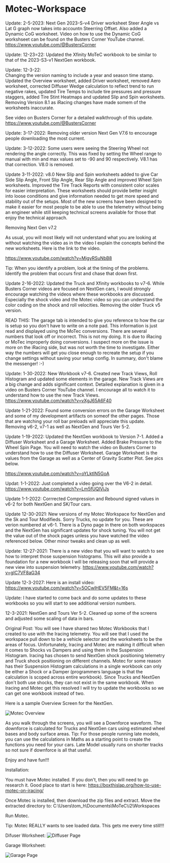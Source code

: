 # Motec-Workspace

Update: 2-5-2023: Next Gen 2023-S-v4
Driver worksheet Steer Angle vs Lat G graph now takes into accountn Steerring Offset.  Also added a Dynamic CoG worksheet.
Video on how to use the Dynamic CoG workshseet can be found on the Busters Corner YouTube channel. https://www.youtube.com/@BustersCorner

Update: 12-23=22:
Updated the Xfinity MoTeC workbook to be similar to that of the 2023-S3-v1 NextGen workbook.

Update: 12-3-22:  
Changing the version naming to include a year and season time stamp.  
Updated the Overview worksheet, added Driver worksheet, removed Aero worksheet, corrected Diffuser Wedge calculation to reflect trend to run negative rakes, updated Tire Temps to include tire pressures and pressure staggers, added Tire Stint Heatmaps and updated Slip and Spin worksheets.
Removing Version 8.1 as iRacing changes have made somem of the worksheets inaccurate.

See video on Busters Corner for a detailed walkthrough of this update.
https://www.youtube.com/@BustersCorner

Update: 3-17-2022: Removing older version Next Gen V7.6 to encourage people downloading the most current.

Update: 3-12-2022: Some users were seeing the Steering Wheel not rendering the angle correctly.  This was fixed by setting the Wheel range to manual with min and max values set to -90 and 90 respectively.  V8.1 has that correction.  V8.0 is removed.

Update 3-11-2022: v8.0
New Slip and Spin worksheets added to give Car Side Slip Angle, Front Slip Angle, Rear Slip Angle and improved Wheel Spin worksheets.  Improved the Tire Track Reports with consistent color scales for easier interpretation.  These worksheets should provide better insight into loose conditions and give information needed to get more speed and stability out of the setups.  Most of the new screens have been designed to make it easier for most people to be able to use the telemetry without being an engineer while still keeping technical screens available for those that enjoy the technical approach.

Removing Next Gen v7.2

As usual, you will most likely will not understand what you are looking at without watching the video as in the video I explain the concepts behind the new worksheets.  Here is the link to the video.

https://www.youtube.com/watch?v=MigyRSuNbB8

Tip: When you identify a problem, look at the timing of the problems.  Identify the problem that occurs first and chase that down first.  


Update 2-16-2022:  Updated the Truck and Xfinity workbooks to v7-6.  While Busters Corner videos are focused on NextGen cars, I would strongly encourage watching the videos where these workbooks are discussed.  Especially the shock video and the Motec video so you can understand the color coding on the shock and roll velocities.  Removing the older Truck v5 version.

READ THIS:  The garage tab is intended to give you reference to how the car is setup so you don't have to write on a note pad.  This information is just read and displayed using the MoTec conversions.  There are several numbers that look off or incorrect.  This is not my doing.  It is due to iRacing or MoTec improperly doing conversions.  I suspect more on the issue is more on the iRacing side, but was not worth the time to investigate.  Either way the numbers will get you close enough to recreate the setup if you change settings without saving your setup config.  In summary, don't blame the messenger!  :-)


Update: 1-30-2022:  New Workbook v7-6.  Created new Track Views, Roll Histogram and updated some elements in the garage.   New Track Views are a big change and adds significant context.  Detailed explanation is given in a video on Busters Corner YouTube channel.  I encourage all to watch it to understand how to use the new Track Views.  https://www.youtube.com/watch?v=vXgJ65A6F40

Update 1-21-2022: Found some conversion errors on the Garage Worksheet and some of my development artifacts on someof the other pages.  Those that are watching your roll bar preloads will appreciate this update.  Removing v6-2, v7-1 as well as NextGen and Tours Ver 5-2.

Update 1-19-2022: Updated the NextGen workbook to Version 7-1.  Added a Diffuser Worksheet and a Garage Worksheet.  Added Brake Pressure to the Wheel Spin Page.  You will need to watch the video on Busters Corner to understand how to use the Diffuser Worksheet.  Garage Worksheet is the values from the Garage as well as a Center of Gravity Scatter Plot.  See pics below.

https://www.youtube.com/watch?v=oYLktIN5GoA


Updat: 1-1-2022: Just completed a video going over the V6-2 in detail.  https://www.youtube.com/watch?v=Lm5fUQlViJs

Update 1-1-2022: Corrrected Compression and Rebound signed values in v6-2 for both NextGen and SK/Tour cars.

Update 12-30-2021: New versions of my Motec Workspace for NextGen and the Sk and Tour Modifieds.  Sorry Trucks, no update for you.  These are verion numbered at v6-1.  There is a Dyno page in there on both workspaces and the NextGen has significant updates for shock tuning.  You will not get the value out of the shock pages unless you have watched the video referenced below.  Other minor tweaks and clean up as well.

Update: 12-27-2021: There is a new video that you will want to watch to see how to interpret those suspension histograms.  This will also provide a foundation for a new workbook I will be releasing soon that will provide a new view into suspension telemetry.  https://www.youtube.com/watch?v=gIC7VF8aG34

Update 12-3-2027: Here is an install video: https://www.youtube.com/watch?v=5OCwlHEV5FM&t=16s

Update: I have started to come back and do some updates to these workbooks so you will start to see additional version numbers.

12-3-2021: NextGen and Tours Ver 5-2.  Cleaned up some of the screens and adjusted some scaling of data in bars.

Original Post: 
You will see I have shared two Motec Workbooks that I created to use with the Iracing telemetry. You will see that I used the workspace pull down to be a vehicle selector and the worksheets to be the areas of focus.  Unfortunately, Iracing and Motec are making it difficult when it comes to Shocks vs Dampers and using them in the Suspension Histogram. Iracing has chosen to send NextGen shock positioning telemetry and Truck shock positioning on different channels. Motec for some reason has their Suspension Histogram calculations in a single workbook can only be either a Shock or a Damper (programmers language is that the calculation is scoped across entire workbook).  Since Trucks and NextGen don't both use shocks, they can not exist in the same workbook.  When Iracing and Motec get this resolved I will try to update the workbooks so we can get one workbook instead of two.


Here is a sample Overview Screen for the NextGen.

![Motec Overview](https://user-images.githubusercontent.com/8271391/141644352-e0d89e26-42e2-4067-8cad-02168c2f8de2.png)


As you walk through the screens, you will see a Downforce waveform.  The downforce is calculated for Trucks and NextGen cars using estimated wheel bases and body surface areas. 
Tip: For those people running late models, you can use the calculations in Maths as a starting point to create the functions you need for your cars.  Late Model usually runs on shorter tracks so not sure if downforce is all that useful.  

Enjoy and have fun!!!

Installation:

You must have Motec installed.  If you don't, then you will need to go research it.  Good place to start is here: https://boxthislap.org/how-to-use-motec-on-iracing/

Once Motec is installed, then download the zip files and extract.  Move the extracted directory to: C:\Users\tom_h\Documents\MoTeC\i2\Workspaces

Run Motec.

Tip:  Motec REALLY wants to see loaded data.  This gets me every time still!!!  

Difuser Worksheet: 
![Diffuser Page](https://user-images.githubusercontent.com/8271391/150249281-4fda4860-d46e-4b64-a08e-0d5d8b1c2a2f.jpg)


Garage Worksheet:

![Garage Page](https://user-images.githubusercontent.com/8271391/150249363-1f0bba33-701f-4d9a-ad52-af3d4674521f.jpg)




